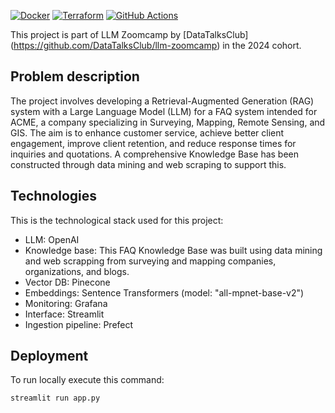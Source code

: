 [![Docker](https://img.shields.io/badge/docker-%230db7ed.svg?style=for-the-badge&logo=docker&logoColor=white)](https://www.docker.com/)
[![Terraform](https://img.shields.io/badge/terraform-%235835CC.svg?style=for-the-badge&logo=terraform&logoColor=white)](https://www.terraform.io/)
[![GitHub Actions](https://img.shields.io/badge/github%20actions-%232671E5.svg?style=for-the-badge&logo=githubactions&logoColor=white)](https://docs.github.com/en/actions)


This project is part of LLM Zoomcamp by [DataTalksClub]  (https://github.com/DataTalksClub/llm-zoomcamp) in the 2024 cohort.

## Problem description
The project involves developing a Retrieval-Augmented Generation (RAG) system with a Large Language Model (LLM) for a FAQ system intended for ACME, a company specializing in Surveying, Mapping, Remote Sensing, and GIS. The aim is to enhance customer service, achieve better client engagement, improve client retention, and reduce response times for inquiries and quotations. A comprehensive Knowledge Base has been constructed through data mining and web scraping to support this.
## Technologies
This is the technological stack used for this project:

* LLM: OpenAI
* Knowledge base: This FAQ Knowledge Base was built using data mining and web scrapping from surveying and mapping companies, organizations, and blogs.
* Vector DB: Pinecone
* Embeddings: Sentence Transformers (model: "all-mpnet-base-v2") 
* Monitoring: Grafana
* Interface: Streamlit
* Ingestion pipeline:  Prefect


## Deployment

To run locally execute this command:

```
streamlit run app.py
```
